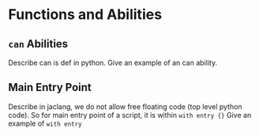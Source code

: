 # Functions and Abilities

## `can` Abilities
Describe can is def in python.
Give an example of an can ability.

## Main Entry Point
Describe in jaclang, we do not allow free floating code (top level python code). So for main entry point of a script, it is within `with entry {}`
Give an example of `with entry`

